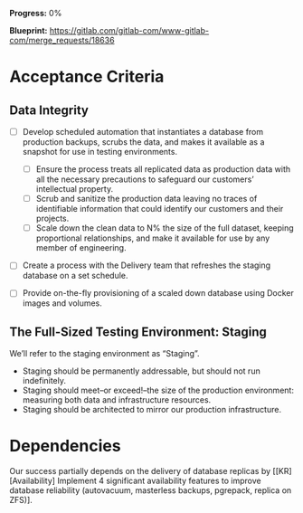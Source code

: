 <!-- 
	This will serve as the description for the Epic - https://gitlab.com/groups/gitlab-com/gl-infra/-/epics/42.
	It will not appear as part of the blueprint. I believe the MR is the best place to get feedback on the draft.
 -->

**Progress:** 0%

**Blueprint:** https://gitlab.com/gitlab-com/www-gitlab-com/merge_requests/18636


# Acceptance Criteria

## Data Integrity

- [ ] Develop scheduled automation that instantiates a database from production backups, scrubs the data, and makes it available as a snapshot for use in testing environments.
	- [ ] Ensure the process treats all replicated data as production data with all the necessary precautions to safeguard our customers’ intellectual property.
	- [ ] Scrub and sanitize the production data leaving no traces of identifiable information that could identify our customers and their projects.
	- [ ] Scale down the clean data to N% the size of the full dataset, keeping proportional relationships, and make it available for use by any member of engineering.
- [ ] Create a process with the Delivery team that refreshes the staging database on a set schedule.
- [ ] Provide on-the-fly provisioning of a scaled down database using Docker images and volumes.


## The Full-Sized Testing Environment: Staging

We’ll refer to the staging environment as “Staging”.

- Staging should be permanently addressable, but should not run indefinitely.
- Staging should meet–or exceed!–the size of the production environment: measuring both data and infrastructure resources.
- Staging should be architected to mirror our production infrastructure.


# Dependencies

Our success partially depends on the delivery of database replicas by
[\[KR\]\[Availability\] Implement 4 significant availability features to improve database reliability (autovacuum, masterless backups, pgrepack, replica on ZFS)].

